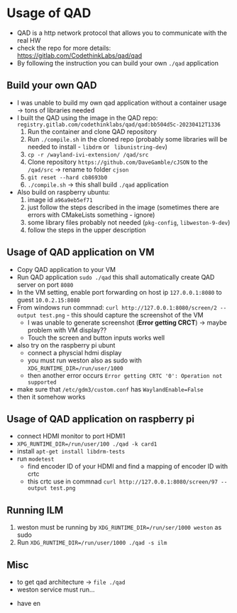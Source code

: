 # Usage of QAD
* QAD is a http network protocol that allows you to communicate with the real HW
* check the repo for more details: https://gitlab.com/CodethinkLabs/qad/qad
* By following the instruction you can build your own `./qad` application

## Build your own QAD
* I was unable to build my own qad application without a container usage -> tons of libraries needed
* I built the QAD using the image in the QAD repo: `registry.gitlab.com/codethinklabs/qad/qad:bb504d5c-20230412T1336`
    1. Run the container and clone QAD repository
    2. Run `./compile.sh` in the cloned repo (probably some libraries will be needed to install - `libdrm` or ` libunistring-dev`)
    3. `cp -r /wayland-ivi-extension/ /qad/src`
    4. Clone repository `https://github.com/DaveGamble/cJSON` to the `/qad/src` -> rename to folder `cjson`
    5. `git reset --hard cb8693b0`
    6. `./compile.sh` -> this shall build `./qad` application
* Also build on raspberry ubuntu:
    1. image id `a96a9eb5ef71`
    2. just follow the steps described in the image (sometimes there are errors with CMakeLists something - ignore)
    3. some library files probably not needed (`pkg-config`, `libweston-9-dev`)
    4. follow the steps in the upper description

## Usage of QAD application on VM
* Copy QAD application to your VM
* Run QAD application `sudo ./qad` this shall automatically create QAD server on port `8080`
* In the VM setting, enable port forwarding on host ip `127.0.0.1:8080` to guest `10.0.2.15:8080`
* From windows run commnad: `curl http://127.0.0.1:8080/screen/2 --output test.png` - this should capture the screenshot of the VM
    * I was unable to generate screenshot (**Error getting CRCT**) -> maybe problem with VM display??
    * Touch the screen and button inputs works well
* also try on the raspberry pi ubunt
    * connect a physcial hdmi display
    * you must run weston also as sudo with `XDG_RUNTIME_DIR=/run/user/1000`
    * then another error occurs `Error getting CRTC '0': Operation not supported`
* make sure that `/etc/gdm3/custom.conf` has `WaylandEnable=False`
* then it somehow works


## Usage of QAD application on raspberry pi
* connect HDMI monitor to port HDMI1
* `XPG_RUNTIME_DIR=/run/user/100 ./qad -k card1`
* install `apt-get install libdrm-tests`
* run `modetest`
    * find encoder ID of your HDMI and find a mapping of encoder ID with crtc
    * this crtc use in commnad `curl http://127.0.0.1:8080/screen/97 --output test.png`
## Running ILM
1) weston must be running by `XDG_RUNTIME_DIR=/run/ser/1000 weston` as sudo
2) Run `XDG_RUNTIME_DIR=/run/user/1000 ./qad -s ilm`



## Misc
- to get qad architecture -> `file ./qad`
- weston service must run...
* have en

